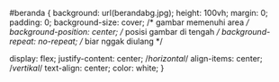#beranda {
      background: url(berandabg.jpg);
  height: 100vh;
  margin: 0;
  padding: 0;
  background-size: cover;
  /* gambar memenuhi area */
  background-position: center;
  /* posisi gambar di tengah */
  background-repeat: no-repeat;
  /* biar nggak diulang */

  display: flex;
  justify-content: center;
  /*horizontal*/
  align-items: center;
  /*vertikal*/
  text-align: center;
  color: white;
}